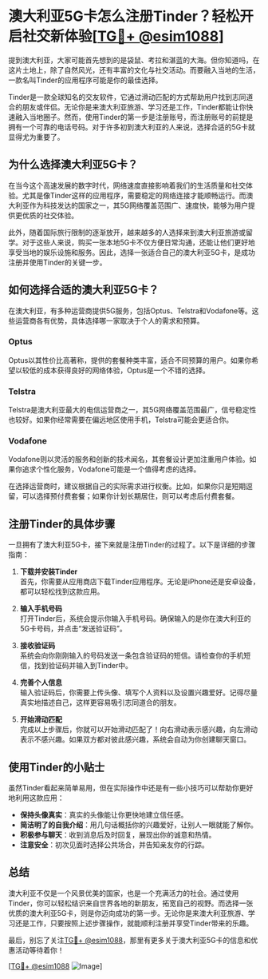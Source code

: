 # 澳大利亚5G卡怎么注册Tinder？轻松开启社交新体验[[TG💪+ @esim1088](https://t.me/s/esim1088)]

提到澳大利亚，大家可能首先想到的是袋鼠、考拉和湛蓝的大海。但你知道吗，在这片土地上，除了自然风光，还有丰富的文化与社交活动。而要融入当地的生活，一款名叫Tinder的应用程序可能是你的最佳选择。

Tinder是一款全球知名的交友软件，它通过滑动匹配的方式帮助用户找到志同道合的朋友或伴侣。无论你是来澳大利亚旅游、学习还是工作，Tinder都能让你快速融入当地圈子。然而，使用Tinder的第一步是注册账号，而注册账号的前提是拥有一个可靠的电话号码。对于许多初到澳大利亚的人来说，选择合适的5G卡就显得尤为重要了。

## 为什么选择澳大利亚5G卡？

在当今这个高速发展的数字时代，网络速度直接影响着我们的生活质量和社交体验。尤其是像Tinder这样的应用程序，需要稳定的网络连接才能顺畅运行。而澳大利亚作为科技发达的国家之一，其5G网络覆盖范围广、速度快，能够为用户提供更优质的社交体验。

此外，随着国际旅行限制的逐渐放开，越来越多的人选择来到澳大利亚旅游或留学。对于这些人来说，购买一张本地5G卡不仅方便日常沟通，还能让他们更好地享受当地的娱乐设施和服务。因此，选择一张适合自己的澳大利亚5G卡，是成功注册并使用Tinder的关键一步。

## 如何选择合适的澳大利亚5G卡？

在澳大利亚，有多种运营商提供5G服务，包括Optus、Telstra和Vodafone等。这些运营商各有优势，具体选择哪一家取决于个人的需求和预算。

### Optus

Optus以其性价比高著称，提供的套餐种类丰富，适合不同预算的用户。如果你希望以较低的成本获得良好的网络体验，Optus是一个不错的选择。

### Telstra

Telstra是澳大利亚最大的电信运营商之一，其5G网络覆盖范围最广，信号稳定性也较好。如果你经常需要在偏远地区使用手机，Telstra可能会更适合你。

### Vodafone

Vodafone则以灵活的服务和创新的技术闻名，其套餐设计更加注重用户体验。如果你追求个性化服务，Vodafone可能是一个值得考虑的选择。

在选择运营商时，建议根据自己的实际需求进行权衡。比如，如果你只是短期逗留，可以选择预付费套餐；如果你计划长期居住，则可以考虑后付费套餐。

## 注册Tinder的具体步骤

一旦拥有了澳大利亚5G卡，接下来就是注册Tinder的过程了。以下是详细的步骤指南：

1. **下载并安装Tinder**  
   首先，你需要从应用商店下载Tinder应用程序。无论是iPhone还是安卓设备，都可以轻松找到这款应用。

2. **输入手机号码**  
   打开Tinder后，系统会提示你输入手机号码。确保输入的是你在澳大利亚的5G卡号码，并点击“发送验证码”。

3. **接收验证码**  
   系统会向你刚刚输入的号码发送一条包含验证码的短信。请检查你的手机短信，找到验证码并输入到Tinder中。

4. **完善个人信息**  
   输入验证码后，你需要上传头像、填写个人资料以及设置兴趣爱好。记得尽量真实地描述自己，这样更容易吸引志同道合的朋友。

5. **开始滑动匹配**  
   完成以上步骤后，你就可以开始滑动匹配了！向右滑动表示感兴趣，向左滑动表示不感兴趣。如果双方都对彼此感兴趣，系统会自动为你创建聊天窗口。

## 使用Tinder的小贴士

虽然Tinder看起来简单易用，但在实际操作中还是有一些小技巧可以帮助你更好地利用这款应用：

- **保持头像真实**：真实的头像能让你更快地建立信任感。
- **简洁明了的自我介绍**：用几句话概括你的兴趣爱好，让别人一眼就能了解你。
- **积极参与聊天**：收到消息后及时回复，展现出你的诚意和热情。
- **注意安全**：初次见面时选择公共场合，并告知亲友你的行踪。

## 总结

澳大利亚不仅是一个风景优美的国家，也是一个充满活力的社会。通过使用Tinder，你可以轻松结识来自世界各地的新朋友，拓宽自己的视野。而选择一张优质的澳大利亚5G卡，则是你迈向成功的第一步。无论你是来澳大利亚旅游、学习还是工作，只要按照上述步骤操作，就能顺利注册并享受Tinder带来的乐趣。

最后，别忘了关注[TG💪+ @esim1088](https://t.me/s/esim1088)，那里有更多关于澳大利亚5G卡的信息和优惠活动等待着你！

[[TG💪+ @esim1088](https://t.me/s/esim1088) ![Image](https://i.postimg.cc/4NQfJmqS/Snipaste-2025-05-13-00-14-12.png)]